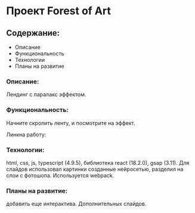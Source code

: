 # Проект Forest of Art

## Содержание:
* Описание
* Функциональность
* Технологии
* Планы на развитие

### Описание:
Лендинг с паралакс эффектом.

### Функциональность:
Начните скролить ленту, и посмотрите на эффект.

Линкна работу: 

### Технологии:
html, css, js, typescript (4.9.5), библиотека react (18.2.0), gsap (3.11). Для слайдов использовал картинки созданные нейросетью, разделил на слои с фотошопа. Используется webpack.

### Планы на развитие:

добавить еще интерактива. Дополнительных слайдов.

